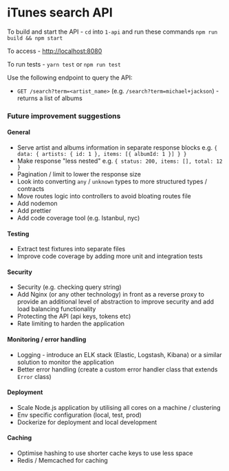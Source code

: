 # iTunes search API

To build and start the API - `cd` into `1-api` and run these commands `npm run build && npm start`

To access - [http://localhost:8080](http://localhost:8080)

To run tests - `yarn test` or `npm run test`

Use the following endpoint to query the API:

- `GET /search?term=<artist_name>` (e.g. `/search?term=michael+jackson`) - returns a list of albums

### Future improvement suggestions

#### General

- Serve artist and albums information in separate response blocks e.g. `{ data: { artists: { id: 1 }, items: [{ albumId: 1 }] } }`
- Make response "less nested" e.g. `{ status: 200, items: [], total: 12 }`
- Pagination / limit to lower the response size
- Look into converting `any` / `unknown` types to more structured types / contracts
- Move routes logic into controllers to avoid bloating routes file 
- Add nodemon
- Add prettier
- Add code coverage tool (e.g. Istanbul, nyc)

#### Testing

- Extract test fixtures into separate files
- Improve code coverage by adding more unit and integration tests

#### Security

- Security (e.g. checking query string)
- Add Nginx (or any other technology) in front as a reverse proxy to provide an additional level of abstraction to improve security and add load balancing functionality
- Protecting the API (api keys, tokens etc)
- Rate limiting to harden the application

#### Monitoring / error handling

- Logging - introduce an ELK stack (Elastic, Logstash, Kibana) or a similar solution to monitor the application
- Better error handling (create a custom error handler class that extends `Error` class)

#### Deployment

- Scale Node.js application by utilising all cores on a machine / clustering
- Env specific configuration (local, test, prod)
- Dockerize for deployment and local development

#### Caching

- Optimise hashing to use shorter cache keys to use less space
- Redis / Memcached for caching
